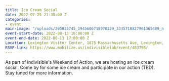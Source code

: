 ```yaml
---
title: Ice Cream Social
date: 2022-07-25 21:38:00 Z
categories:
- event
main-image: "/uploads/295835745_1945606718970229_3345718827901365489_n.png.jpeg"
event-start-date: 2022-08-13 16:00:00 Z
event-end-date: 2022-08-13 17:00:00 Z
Location: Lexington Visitor Center, 1875 Massachusetts Ave, Lexington, MA 02420
RSVP-link: https://www.mobilize.us/indivisiblelab/event/483798/
---
```


As part of Indivisible's Weekend of Action, we are hosting an ice cream social. Come by for some ice cream and participate in our action (TBD). Stay tuned for more information.